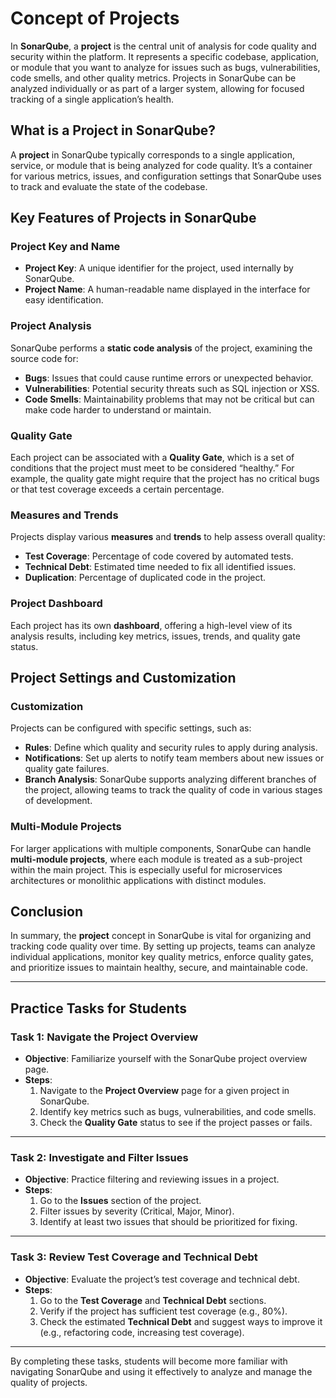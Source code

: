 # Concept of Projects

In **SonarQube**, a **project** is the central unit of analysis for code quality and security within the platform. It represents a specific codebase, application, or module that you want to analyze for issues such as bugs, vulnerabilities, code smells, and other quality metrics. Projects in SonarQube can be analyzed individually or as part of a larger system, allowing for focused tracking of a single application’s health.

## What is a Project in SonarQube?

A **project** in SonarQube typically corresponds to a single application, service, or module that is being analyzed for code quality. It’s a container for various metrics, issues, and configuration settings that SonarQube uses to track and evaluate the state of the codebase.

## Key Features of Projects in SonarQube

### Project Key and Name
- **Project Key**: A unique identifier for the project, used internally by SonarQube.
- **Project Name**: A human-readable name displayed in the interface for easy identification.

### Project Analysis
SonarQube performs a **static code analysis** of the project, examining the source code for:
- **Bugs**: Issues that could cause runtime errors or unexpected behavior.
- **Vulnerabilities**: Potential security threats such as SQL injection or XSS.
- **Code Smells**: Maintainability problems that may not be critical but can make code harder to understand or maintain.

### Quality Gate
Each project can be associated with a **Quality Gate**, which is a set of conditions that the project must meet to be considered “healthy.” For example, the quality gate might require that the project has no critical bugs or that test coverage exceeds a certain percentage.

### Measures and Trends
Projects display various **measures** and **trends** to help assess overall quality:
- **Test Coverage**: Percentage of code covered by automated tests.
- **Technical Debt**: Estimated time needed to fix all identified issues.
- **Duplication**: Percentage of duplicated code in the project.

### Project Dashboard
Each project has its own **dashboard**, offering a high-level view of its analysis results, including key metrics, issues, trends, and quality gate status.

## Project Settings and Customization

### Customization
Projects can be configured with specific settings, such as:
- **Rules**: Define which quality and security rules to apply during analysis.
- **Notifications**: Set up alerts to notify team members about new issues or quality gate failures.
- **Branch Analysis**: SonarQube supports analyzing different branches of the project, allowing teams to track the quality of code in various stages of development.

### Multi-Module Projects
For larger applications with multiple components, SonarQube can handle **multi-module projects**, where each module is treated as a sub-project within the main project. This is especially useful for microservices architectures or monolithic applications with distinct modules.

## Conclusion
In summary, the **project** concept in SonarQube is vital for organizing and tracking code quality over time. By setting up projects, teams can analyze individual applications, monitor key quality metrics, enforce quality gates, and prioritize issues to maintain healthy, secure, and maintainable code.

---

## Practice Tasks for Students

### Task 1: Navigate the Project Overview
- **Objective**: Familiarize yourself with the SonarQube project overview page.
- **Steps**:
  1. Navigate to the **Project Overview** page for a given project in SonarQube.
  2. Identify key metrics such as bugs, vulnerabilities, and code smells.
  3. Check the **Quality Gate** status to see if the project passes or fails.

---

### Task 2: Investigate and Filter Issues
- **Objective**: Practice filtering and reviewing issues in a project.
- **Steps**:
  1. Go to the **Issues** section of the project.
  2. Filter issues by severity (Critical, Major, Minor).
  3. Identify at least two issues that should be prioritized for fixing.

---

### Task 3: Review Test Coverage and Technical Debt
- **Objective**: Evaluate the project’s test coverage and technical debt.
- **Steps**:
  1. Go to the **Test Coverage** and **Technical Debt** sections.
  2. Verify if the project has sufficient test coverage (e.g., 80%).
  3. Check the estimated **Technical Debt** and suggest ways to improve it (e.g., refactoring code, increasing test coverage).

---

By completing these tasks, students will become more familiar with navigating SonarQube and using it effectively to analyze and manage the quality of projects.
